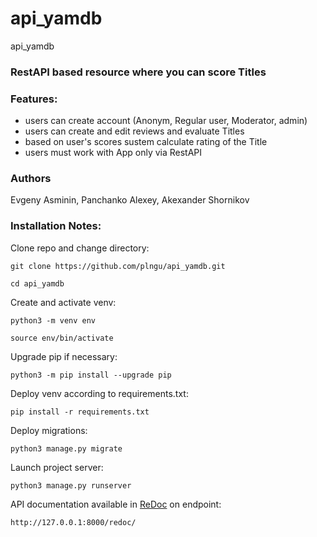 # api_yamdb
api_yamdb

### RestAPI based resource where you can score Titles

### Features:

- users can create account (Anonym, Regular user, Moderator, admin)
- users can create and edit reviews and evaluate Titles
- based on user's scores sustem calculate rating of the Title
- users must work with App only via RestAPI


### Authors

Evgeny Asminin, Panchanko Alexey, Akexander Shornikov

### Installation Notes:

Clone repo and change directory:

```
git clone https://github.com/plngu/api_yamdb.git
```

```
cd api_yamdb
```

Create and activate venv:

```
python3 -m venv env
```

```
source env/bin/activate
```

Upgrade pip if necessary:

```
python3 -m pip install --upgrade pip
```

Deploy venv according to requirements.txt:

```
pip install -r requirements.txt
```

Deploy migrations:

```
python3 manage.py migrate
```

Launch project server:

```
python3 manage.py runserver
```

API documentation available in [ReDoc](https://redocly.github.io/redoc/#operation/addPet) on endpoint:

```
http://127.0.0.1:8000/redoc/
```

